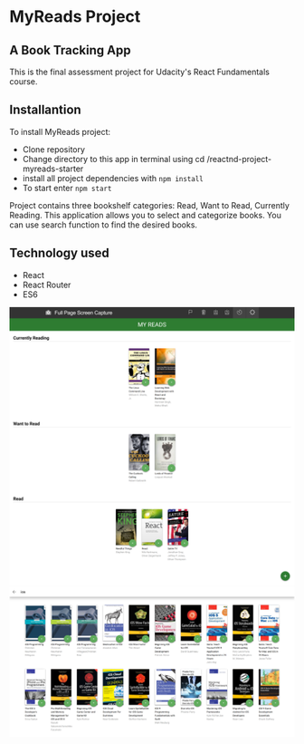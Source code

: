 # MyReads Project
## A Book Tracking App

This is the final assessment project for Udacity's React Fundamentals course.

## Installantion

To install MyReads project:

* Clone repository
* Change directory to this app in terminal using cd /reactnd-project-myreads-starter
* install all project dependencies with `npm install`
* To start enter `npm start`

Project contains three bookshelf categories: Read, Want to Read, Currently Reading. This application allows you to select and categorize books. You can use search function to find the desired books. 

## Technology used
* React
* React Router
* ES6

![Img](images/img.png)
![Img](images/img1.png)

